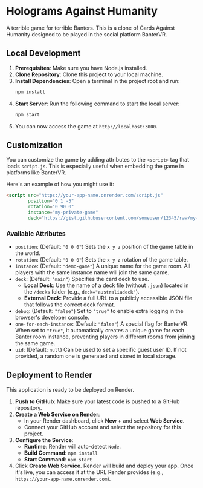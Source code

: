 Holograms Against Humanity
==========================

A terrible game for terrible Banters. This is a clone of Cards Against Humanity designed to be played in the social platform BanterVR.

## Local Development

1.  **Prerequisites**: Make sure you have Node.js installed.
2.  **Clone Repository**: Clone this project to your local machine.
3.  **Install Dependencies**: Open a terminal in the project root and run:
    ```bash
    npm install
    ```
4.  **Start Server**: Run the following command to start the local server:
    ```bash
    npm start
    ```
5.  You can now access the game at `http://localhost:3000`.

## Customization

You can customize the game by adding attributes to the `<script>` tag that loads `script.js`. This is especially useful when embedding the game in platforms like BanterVR.

Here's an example of how you might use it:

```html
<script src="https://your-app-name.onrender.com/script.js" 
        position="0 1 -5" 
        rotation="0 90 0" 
        instance="my-private-game" 
        deck="https://gist.githubusercontent.com/someuser/12345/raw/my-deck.json"></script>
```

### Available Attributes

*   `position`: (Default: `"0 0 0"`) Sets the `x y z` position of the game table in the world.
*   `rotation`: (Default: `"0 0 0"`) Sets the `x y z` rotation of the game table.
*   `instance`: (Default: `"demo-game"`) A unique name for the game room. All players with the same instance name will join the same game.
*   `deck`: (Default: `"main"`) Specifies the card deck to use.
    *   **Local Deck**: Use the name of a deck file (without `.json`) located in the `/decks` folder (e.g., `deck="australiadeck"`).
    *   **External Deck**: Provide a full URL to a publicly accessible JSON file that follows the correct deck format.
*   `debug`: (Default: `"false"`) Set to `"true"` to enable extra logging in the browser's developer console.
*   `one-for-each-instance`: (Default: `"false"`) A special flag for BanterVR. When set to `"true"`, it automatically creates a unique game for each Banter room instance, preventing players in different rooms from joining the same game.
*   `uid`: (Default: `null`) Can be used to set a specific guest user ID. If not provided, a random one is generated and stored in local storage.

## Deployment to Render

This application is ready to be deployed on Render.

1.  **Push to GitHub**: Make sure your latest code is pushed to a GitHub repository.
2.  **Create a Web Service on Render**:
    *   In your Render dashboard, click **New +** and select **Web Service**.
    *   Connect your GitHub account and select the repository for this project.
3.  **Configure the Service**:
    *   **Runtime**: Render will auto-detect `Node`.
    *   **Build Command**: `npm install`
    *   **Start Command**: `npm start`
4.  Click **Create Web Service**. Render will build and deploy your app. Once it's live, you can access it at the URL Render provides (e.g., `https://your-app-name.onrender.com`).
